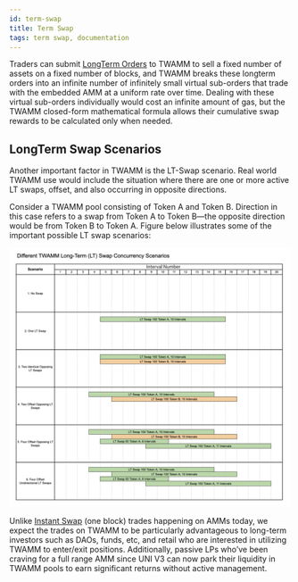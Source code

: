```yaml
---
id: term-swap
title: Term Swap
tags: term swap, documentation
---
```


Traders can submit [LongTerm Orders](04-long-term-orders.md) to TWAMM to sell a fixed number of assets on a fixed number of blocks, and TWAMM breaks these longterm orders into an infinite number of infinitely small virtual sub-orders that trade with the embedded AMM at a uniform rate over time. Dealing with these virtual sub-orders individually would cost an infinite amount of gas, but the TWAMM closed-form mathematical formula allows their cumulative swap rewards to be calculated only when needed.

## LongTerm Swap Scenarios

Another important factor in TWAMM is the LT-Swap scenario. Real world TWAMM use would include the situation where there are one or more active LT swaps, offset, and also occurring in opposite directions.

Consider a TWAMM pool consisting of Token A and Token B. Direction in this case refers to a swap from Token A to Token B—the opposite direction would be from Token B to Token A. Figure below illustrates some of the important possible LT swap scenarios:

![](./images/lt-swap-scenarios.png)

Unlike [Instant Swap](01-instant-swap.md) (one block) trades happening on AMMs today, we expect the trades on TWAMM to be particularly advantageous to long-term investors such as DAOs, funds, etc, and retail who are interested in utilizing TWAMM to enter/exit positions. Additionally, passive LPs who’ve been craving for a full range AMM since UNI V3 can now park their liquidity in TWAMM pools to earn significant returns without active management.
